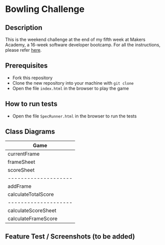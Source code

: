 # Bowling Challenge

Description
-------

This is the weekend challenge at the end of my fifth week at Makers Academy, a 16-week software developer bootcamp. For all the instructions, please refer [here](https://github.com/makersacademy/rps-challenge/blob/master/INSTRUCTIONS.md).

Prerequisites
-------

* Fork this repository
* Clone the new repository into your machine with ```git clone```
* Open the file ```index.html``` in the browser to play the game

How to run tests
-------

* Open the file ```SpecRunner.html``` in the browser to run the tests

Class Diagrams
-------

| Game                |
| ---                 |
| currentFrame        |
| frameSheet          |
| scoreSheet          |
|-------------------- |
| addFrame            |
| calculateTotalScore |       
|-------------------- | 
| calculateScoreSheet |  
| calculateFrameScore |

Feature Test / Screenshots (to be added)
-------
